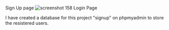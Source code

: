 Sign Up page
![screenshot 158](https://cloud.githubusercontent.com/assets/20251752/26275805/60edb58a-3d87-11e7-9122-62fc178c1448.png)
Login Page


I have created a database for this project "signup" on phpmyadmin to store the resistered users.

